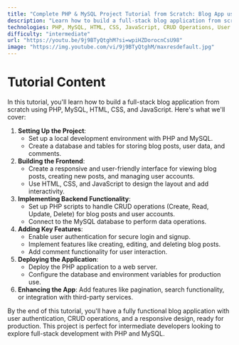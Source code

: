 ```yaml
---
title: "Complete PHP & MySQL Project Tutorial from Scratch: Blog App using HTML, CSS, JavaScript, PHP & MySQL"
description: "Learn how to build a full-stack blog application from scratch using PHP, MySQL, HTML, CSS, and JavaScript. This tutorial covers user authentication, CRUD operations, and responsive design."
technologies: PHP, MySQL, HTML, CSS, JavaScript, CRUD Operations, User Authentication
difficulty: "intermediate"
url: "https://youtu.be/9j9BTyQtghM?si=wpiHZDorocnCsU98"
image: "https://img.youtube.com/vi/9j9BTyQtghM/maxresdefault.jpg"
---
```


# Tutorial Content

In this tutorial, you'll learn how to build a full-stack blog application from scratch using PHP, MySQL, HTML, CSS, and JavaScript. Here's what we'll cover:

1. **Setting Up the Project**:
   - Set up a local development environment with PHP and MySQL.
   - Create a database and tables for storing blog posts, user data, and comments.
2. **Building the Frontend**:
   - Create a responsive and user-friendly interface for viewing blog posts, creating new posts, and managing user accounts.
   - Use HTML, CSS, and JavaScript to design the layout and add interactivity.
3. **Implementing Backend Functionality**:
   - Set up PHP scripts to handle CRUD operations (Create, Read, Update, Delete) for blog posts and user accounts.
   - Connect to the MySQL database to perform data operations.
4. **Adding Key Features**:
   - Enable user authentication for secure login and signup.
   - Implement features like creating, editing, and deleting blog posts.
   - Add comment functionality for user interaction.
5. **Deploying the Application**:
   - Deploy the PHP application to a web server.
   - Configure the database and environment variables for production use.
6. **Enhancing the App**: Add features like pagination, search functionality, or integration with third-party services.

By the end of this tutorial, you'll have a fully functional blog application with user authentication, CRUD operations, and a responsive design, ready for production. This project is perfect for intermediate developers looking to explore full-stack development with PHP and MySQL.